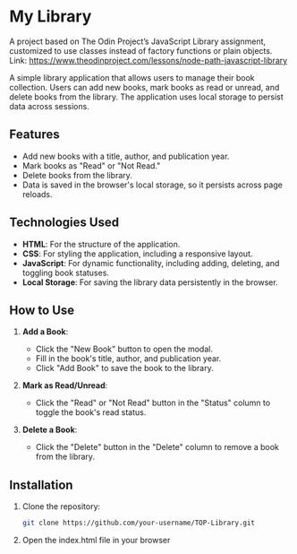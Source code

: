 # My Library
A project based on The Odin Project’s JavaScript Library assignment, customized to use classes instead of factory functions or plain objects.
Link: https://www.theodinproject.com/lessons/node-path-javascript-library

A simple library application that allows users to manage their book collection. Users can add new books, mark books as read or unread, and delete books from the library. The application uses local storage to persist data across sessions.

## Features

- Add new books with a title, author, and publication year.
- Mark books as "Read" or "Not Read."
- Delete books from the library.
- Data is saved in the browser's local storage, so it persists across page reloads.

## Technologies Used

- **HTML**: For the structure of the application.
- **CSS**: For styling the application, including a responsive layout.
- **JavaScript**: For dynamic functionality, including adding, deleting, and toggling book statuses.
- **Local Storage**: For saving the library data persistently in the browser.

## How to Use

1. **Add a Book**:
   - Click the "New Book" button to open the modal.
   - Fill in the book's title, author, and publication year.
   - Click "Add Book" to save the book to the library.

2. **Mark as Read/Unread**:
   - Click the "Read" or "Not Read" button in the "Status" column to toggle the book's read status.

3. **Delete a Book**:
   - Click the "Delete" button in the "Delete" column to remove a book from the library.


## Installation

1. Clone the repository:
   ```bash
   git clone https://github.com/your-username/TOP-Library.git
    ```
2. Open the index.html file in your browser